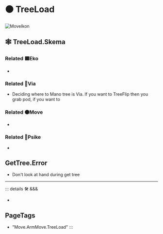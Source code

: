 # 🟠 <move>TreeLoad</move>

![MoveIkon](/Move/Move_Ikon.png)

## 🕸 TreeLoad.Skema

### Related 🟩<eko>Eko</eko>

-

### Related 🔻<via>Via</via>

- Deciding where to Mano tree is Via. If you want to TreeFlip then you grab pod, if you want to

### Related 🟠<move>Move</move>

-

### Related 💜<psike>Psike</psike>

-

## GetTree.Error

- Don't look at hand during get tree

---

<!-- =================================================== -->
<!-- =================================================== -->
<!-- =================================================== -->
<!-- =================================================== -->
<!-- =================================================== -->
::: details 🛠 <dev>&&&</dev>

-

<h2>PageTags</h2>

- "Move.ArmMove.TreeLoad"
:::
